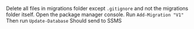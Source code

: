 ﻿Delete all files in migrations folder except `.gitignore` and not the migrations folder itself.
Open the package manager console.
Run `Add-Migration "V1"`
Then run `Update-Database`
Should send to SSMS